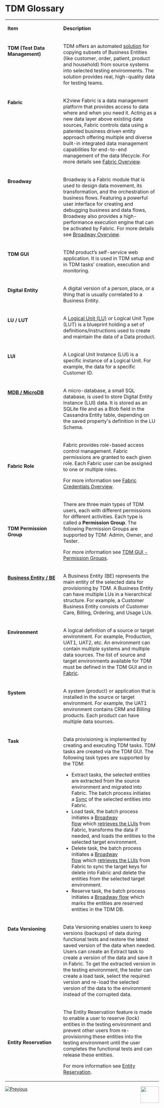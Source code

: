 # TDM Glossary



<table width="900 pxl">
<tbody>
<tr>
<td valign="top" width="300pxl">
<p><strong>Item</strong></p>
</td>
<td valign="top" width="600pxl">
<p><strong>Description</strong></p>
</td>
</tr>
<tr>
<td valign="top" width="300pxl">
<h4>TDM (Test Data Management)</h4>
</td>
<td valign="top" width="600pxl">
<p>TDM offers an automated <a href="https://cubesolve.com/" rel="nofollow">solution</a> for copying subsets of Business Entities (like customer, order, patient, product and household) from source systems into selected testing environments. The solution provides real, high-quality data for testing teams.</p>
</td>
</tr>
<tr>
<td valign="top" width="300pxl">
<h4>Fabric</h4>
</td>
<td valign="top" width="600pxl">
<p>K2view Fabric is a data management platform that provides access to data where and when you need it. Acting as a new data layer above existing data sources, Fabric controls data using a patented business driven entity approach offering multiple and diverse built-in integrated data management capabilities for end-to-end management of the data lifecycle. For more details see <a href="/articles/01_fabric_overview/01_what%20is%20fabric.md">Fabric Overview</a>.</p>
</td>
</tr>
<tr>
<td valign="top" width="300pxl">
<h4>Broadway</h4>
</td>
<td valign="top" width="600pxl">
<p>Broadway is a Fabric module that is used to design data movement, its transformation, and the orchestration of business flows. Featuring a powerful user interface for creating and debugging business and data flows, Broadway also provides a high-performance execution engine that can be activated by Fabric. For more details see <a href="/articles/19_Broadway/01_broadway_overview.md">Broadway Overview</a>.</p>
</td>
</tr>
<tr>
<td valign="top" width="300pxl">
<h4>TDM GUI</h4>
</td>
<td valign="top" width="600pxl">
<p>TDM product’s self-service web application. It is used in TDM setup and in TDM tasks’ creation, execution and monitoring.</p>
</td>
</tr>
<tr>
<td valign="top" width="300pxl">
<h4>Digital Entity</h4>
</td>
<td valign="top" width="600pxl">
<p>A digital version of a person, place, or a thing that is usually correlated to a Business Entity.</p>
</td>
</tr>
<tr>
<td valign="top" width="300pxl">
<h4>LU / LUT</h4>
</td>
<td valign="top" width="600pxl">
<p>A&nbsp;<a href="/articles/03_logical_units/01_LU_overview.md">Logical Unit (LU)</a> or Logical Unit Type (LUT) is a blueprint holding a set of definitions/instructions used to create and maintain the data of a Data product.</p>
</td>
</tr>
<tr>
<td valign="top" width="300pxl">
<h4>LUI</h4>
</td>
<td valign="top" width="600pxl">
<p>A Logical Unit Instance (LUI) is a specific instance of a Logical Unit. For example, the data for a specific Customer ID.</p>
</td>
</tr>
<tr>
<td valign="top" width="300pxl">
<h4><a href="/articles/02_fabric_architecture/01_fabric_architecture_overview.md#21-fabric-storage">MDB / MicroDB</a></h4>
</td>
<td valign="top" width="600pxl">
<p>A micro-database, a small SQL database, is used to store Digital Entity Instance (LUI) data. It is stored as an SQLite file and as a Blob field in the Cassandra Entity table, depending on the saved property's definition in the LU Schema.</p>
</td>
</tr>
<tr>
<td width="300pxl">
<h4>Fabric Role</h4>
</td>
<td width="600pxl">
<p><span class="text-bold hx_keyword-hl rounded-1 d-inline-block">Fabric provides role</span>-based access control management. Fabric permissions are granted to each given role. Each Fabric user can be assigned to one or multiple roles.</p>
<p>For more information see <a href="/articles/17_fabric_credentials/01_fabric_credentials_overview.md">Fabric Credentials Overview</a>.</p>
</td>
</tr>
<tr>
<td width="300pxl">
<h4>TDM Permission Group</h4>
</td>
<td width="600pxl">
<p>There are three main types of TDM users, each with different permissions for different activities. Each type is called a&nbsp;<strong>Permission Group</strong>. The following Permission Groups are supported by TDM: Admin, Owner, and Tester.&nbsp;</p>
<p>For more information see <a href="/articles/TDM/tdm_gui/02_tdm_gui_user_types.md">TDM GUI - Permission Groups</a>.</p>
</td>
</tr>
<tr>
<td valign="top" width="300pxl">
<h4><a href="/articles/TDM/tdm_overview/03_business_entity_overview.md">Business Entity / BE</a></h4>
</td>
<td valign="top" width="600pxl">
<p>A Business Entity (BE) represents the main entity of the selected data for provisioning by TDM. A Business Entity can have multiple LUs in a hierarchical structure. For example, a Customer Business Entity consists of Customer Care, Billing, Ordering, and Usage LUs.</p>
</td>
</tr>
<tr>
<td valign="top" width="300pxl">
<h4>Environment</h4>
</td>
<td valign="top" width="600pxl">
<p>A logical definition of a source or target environment. For example, Production, UAT1, UAT2, etc. An environment can contain multiple systems and multiple data sources. The list of source and target environments available for TDM must be defined in the TDM GUI and in <a href="/articles/25_environments/02_create_new_environment.md">Fabric</a>.</p>
</td>
</tr>
<tr>
<td valign="top" width="300pxl">
<h4>System</h4>
</td>
<td valign="top" width="600pxl">
<p>A system (product) or application that is installed in the source or target environment. For example, the UAT1 environment contains CRM and Billing products. Each product can have multiple data sources.</p>
</td>
</tr>
<tr>
<td valign="top" width="300pxl">
<h4>Task</h4>
</td>
<td valign="top" width="600pxl">
<p>Data provisioning is implemented by creating and executing TDM tasks. TDM tasks are created via the TDM GUI. The following task types are supported by the TDM:</p>
<ul>
<li>Extract tasks, the selected entities are extracted from the source environment and migrated into Fabric. The batch process initiates a&nbsp;<a href="https://github.com/k2view-academy/K2View-Academy/blob/Academy_6.5_TDM_7.4/articles/14_sync_LU_instance/01_sync_LUI_overview.md">Sync</a>&nbsp;of the selected entities into Fabric.</li>
<li>Load task, the batch process initiates a&nbsp;<a href="https://github.com/k2view-academy/K2View-Academy/blob/Academy_6.5_TDM_7.4/articles/19_Broadway/02a_broadway_flow_overview.md">Broadway flow</a>&nbsp;which&nbsp;<a href="https://github.com/k2view-academy/K2View-Academy/blob/Academy_6.5_TDM_7.4/articles/02_fabric_architecture/04_fabric_commands.md#get-lui-commands">retrieves the LUIs</a> from Fabric, transforms the data if needed, and loads the entities to the selected target environment.</li>
<li>Delete task, the batch process initiates a <a href="https://github.com/k2view-academy/K2View-Academy/blob/Academy_6.5_TDM_7.4/articles/19_Broadway/02a_broadway_flow_overview.md">Broadway flow</a>&nbsp;which&nbsp;<a href="https://github.com/k2view-academy/K2View-Academy/blob/Academy_6.5_TDM_7.4/articles/02_fabric_architecture/04_fabric_commands.md#get-lui-commands">retrieves the LUIs</a>&nbsp;from Fabric to sync the target keys for delete into Fabric and delete the entities from the selected target environment.</li>
<li>Reserve task, the batch process initiates a&nbsp;<a href="https://github.com/k2view-academy/K2View-Academy/blob/Academy_6.5_TDM_7.4/articles/19_Broadway/02a_broadway_flow_overview.md">Broadway flow</a>&nbsp;which marks the entities are reserved entities in the TDM DB.</li>
</ul>
</td>
</tr>
<tr>
<td valign="top" width="300pxl">
<h4>Data Versioning</h4>
</td>
<td valign="top" width="600pxl">
<p>Data Versioning enables users to keep versions (backups) of data during functional tests and restore the latest saved version of the data when needed. Users can create an Extract task to create a version of the data and save it in Fabric. To get the extracted version in the testing environment, the tester can create a load task, select the required version and re-load the selected version of the data to the environment instead of the corrupted data.</p>
</td>
</tr>
<tr>
<td>
<h4>Entity Reservation</h4>
</td>
<td>
<p>The Entity Reservation feature is made to enable a user to reserve (lock) entities in the testing environment and prevent other users from re-provisioning these entities into the testing environment until the user completes the functional tests and can release these entities.</p>
<p>For more information see <a href="/articles/tdm_architecture/08_entity_reservation.md">Entity Reservation</a>.</p>
</td>
</tr>
</tbody>
</table>




 [![Previous](/articles/images/Previous.png)](01_tdm_overview.md)[<img align="right" width="60" height="54" src="/articles/images/Next.png">](03_business_entity_overview.md)
